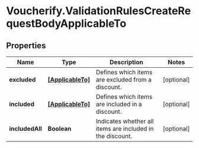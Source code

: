 # Voucherify.ValidationRulesCreateRequestBodyApplicableTo

## Properties

Name | Type | Description | Notes
------------ | ------------- | ------------- | -------------
**excluded** | [**[ApplicableTo]**](ApplicableTo.md) | Defines which items are excluded from a discount. | [optional] 
**included** | [**[ApplicableTo]**](ApplicableTo.md) | Defines which items are included in a discount. | [optional] 
**includedAll** | **Boolean** | Indicates whether all items are included in the discount. | [optional] 



